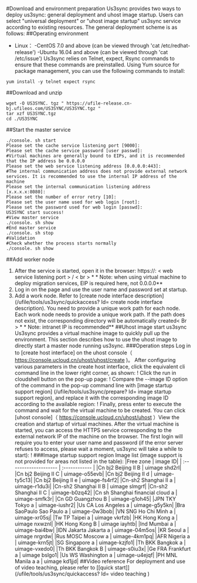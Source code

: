 #Download and environment preparation
Us3sync provides two ways to deploy us3sync: general deployment and uhost image startup. Users can select "universal deployment" or "uhost image startup" us3sync service according to existing resources. The general deployment scheme is as follows:
##Operating environment
- Linux：
-CentOS 7.0 and above (can be viewed through 'cat /etc/redhat-release')
-Ubuntu 16.04 and above (can be viewed through 'cat /etc/issue')
Us3sync relies on Telnet, expect, Rsync commands to ensure that these commands are preinstalled. Using Yum source for package management, you can use the following commands to install:
```
yum install -y telnet expect rsync
```
##Download and unzip
```
wget -O US3SYNC. tgz " https://ufile-release.cn-bj.ufileos.com/US3SYNC/US3SYNC.tgz " 
tar xzf US3SYNC.tgz
cd ./US3SYNC
```
##Start the master service
```
./console. sh start
Please set the cache service listening port [9000]:
Please set the cache service password [user passwd]:
#Virtual machines are generally bound to EIPs, and it is recommended that the IP address be 0.0.0.0
Please set the web service listening address [0.0.0.0:443]:
#The internal communication address does not provide external network services. It is recommended to use the internal IP address of the machine
Please set the internal communication listening address [x.x.x.x:8080]:
Please set the number of error retry [10]:
Please set the user name used for web login [root]:
Please set the password used for web login [passwd]:
US3SYNC start success!
#View master service
./console. sh show
#End master service
./console. sh stop
#Validation
#Check whether the process starts normally
./console. sh show
```
##Add worker node
1. After the service is started, open it in the browser: https://<web service listening ip>: < web service listening port > / < br > * * Note: when using virtual machine to deploy migration services, EIP is required here, not 0.0.0.0**
2. Log in on the page and use the user name and password set at startup.
3. Add a work node. Refer to [create node interface description] (/ufile/tools/us3sync/quickaccess? Id= create node interface description). You need to provide a unique work path for each node.
Each work node needs to provide a unique work path. If the path does not exist, the corresponding directory will be automatically created< Br > * * Note: intranet IP is recommended**
##Uhost image start us3sync
Us3sync provides a virtual machine image to quickly pull up the environment. This section describes how to use the uhost image to directly start a master node running us3sync.
###Operation steps
Log in to [create host interface] on the uhost console（ https://console.ucloud.cn/uhost/uhost/create )。
After configuring various parameters in the create host interface, click the equivalent cli command line in the lower right corner, as shown:
! []( http://ufile-release.cn-bj.ufileos.com/us3sync/doc/cli_command.png )
Click the run in cloudshell button on the pop-up page:
! []( http://ufile-release.cn-bj.ufileos.com/us3sync/doc/run_cloudshell.png )
Compare the --image ID option of the command in the pop-up command line with [image startup support region] (/ufile/tools/us3sync/prepare? Id= image startup support region), and replace it with the corresponding image ID according to the available region:
! []( http://ufile-release.cn-bj.ufileos.com/us3sync/doc/replace_image_id.png )
Finally, press enter to execute the command and wait for the virtual machine to be created. You can click [uhost console]（ https://console.ucloud.cn/uhost/uhost ）View the creation and startup of virtual machines.
After the virtual machine is started, you can access the HTTPS service corresponding to the external network IP of the machine on the browser. The first login will require you to enter your user name and password (if the error server refuses to access, please wait a moment, us3sync will take a while to start):
! []( http://ufile-release.cn-bj.ufileos.com/us3sync/doc/user_passwd.png )
###Image startup support region
Image list (image support is not provided for areas not listed in the table):
|Free zone | image ID|
| :-------------------- | :------------ |
|Cn bj2 Beijing II B | uimage shd2rl|
|Cn bj2 Beijing II C | uimage-o55evb|
|Cn bj2 Beijing II d | uimage-ty5c13|
|Cn bj2 Beijing II e | uimage-fs4rf2|
|Cn-sh2 Shanghai II a | uimage-r1du3i|
|Cn-sh2 Shanghai II B | uimage slmgrf|
|Cn-sh2 Shanghai II C | uimage-b0zq42|
|Cn sh Shanghai financial cloud a | uimage-smfk3r|
|Cn GD Guangzhou B | uimage-g1oh45|
|JPN TKY Tokyo a | uimage-iushr2|
|Us CA Los Angeles a | uimage-g5y5kn|
|Bra SaoPaulo Sao Paulo a | uimage-0w3bob|
|VN SNG Ho Chi Minh a | uimage-xr05sj|
|Tw TP Taipei a | uimage vkrfzb|
|HK Hong Kong a | uimage nxwznl|
|HK Hong Kong B | uimage iayhtb|
|Ind Mumbai a | uimage-bai4bw|
|IDN Jakarta Jakarta a | uimage-04m5os|
|KR Seoul a | uimage nrgrdw|
|Rus MOSC Moscow a | uimage-4km1pq|
|AFR Nigeria a | uimage-krn5jt|
|SG Singapore a | uimage-kzjfo1|
|Th BKK Bangkok a | uimage-vxedo0|
|Th BKK Bangkok B | uimage-s0iu3x|
|Ge FRA Frankfurt a | uimage bslgo1|
|Us WS Washington a | uimage-u4ejqf|
|PH MNL Manila a a | uimage kd1jjd|
##Video reference
For deployment and use of video teaching, please refer to [[quick start]] (/ufile/tools/us3sync/quickaccess? Id= video teaching
)